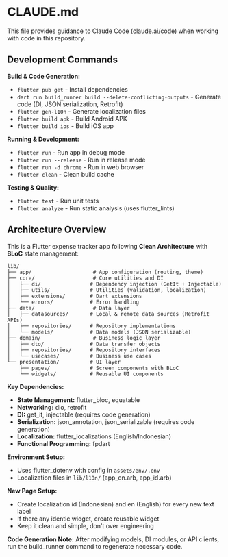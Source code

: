 # CLAUDE.md

This file provides guidance to Claude Code (claude.ai/code) when working with code in this repository.

## Development Commands

**Build & Code Generation:**
- `flutter pub get` - Install dependencies
- `dart run build_runner build --delete-conflicting-outputs` - Generate code (DI, JSON serialization, Retrofit)
- `flutter gen-l10n` - Generate localization files
- `flutter build apk` - Build Android APK
- `flutter build ios` - Build iOS app

**Running & Development:**
- `flutter run` - Run app in debug mode
- `flutter run --release` - Run in release mode
- `flutter run -d chrome` - Run in web browser
- `flutter clean` - Clean build cache

**Testing & Quality:**
- `flutter test` - Run unit tests
- `flutter analyze` - Run static analysis (uses flutter_lints)

## Architecture Overview

This is a Flutter expense tracker app following **Clean Architecture** with **BLoC** state management:

```
lib/
├── app/                    # App configuration (routing, theme)
├── core/                   # Core utilities and DI
│   ├── di/                # Dependency injection (GetIt + Injectable)
│   ├── utils/             # Utilities (validation, localization)
│   ├── extensions/        # Dart extensions
│   └── errors/            # Error handling
├── data/                   # Data layer
│   ├── datasources/       # Local & remote data sources (Retrofit APIs)
│   ├── repositories/      # Repository implementations
│   └── models/            # Data models (JSON serializable)
├── domain/                 # Business logic layer
│   ├── dto/               # Data transfer objects
│   ├── repositories/      # Repository interfaces
│   └── usecases/          # Business use cases
└── presentation/          # UI layer
    ├── pages/             # Screen components with BLoC
    └── widgets/           # Reusable UI components
```

**Key Dependencies:**
- **State Management:** flutter_bloc, equatable
- **Networking:** dio, retrofit
- **DI:** get_it, injectable (requires code generation)
- **Serialization:** json_annotation, json_serializable (requires code generation)
- **Localization:** flutter_localizations (English/Indonesian)
- **Functional Programming:** fpdart

**Environment Setup:**
- Uses flutter_dotenv with config in `assets/env/.env`
- Localization files in `lib/l10n/` (app_en.arb, app_id.arb)

**New Page Setup:**
- Create localization id (Indonesian) and en (English) for every new text label
- If there any identic widget, create reusable widget
- Keep it clean and simple, don't over engineering

**Code Generation Note:**
After modifying models, DI modules, or API clients, run the build_runner command to regenerate necessary code.
